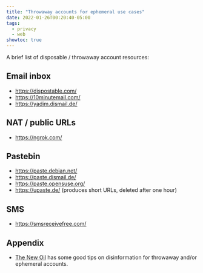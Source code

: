 ```yaml
---
title: "Throwaway accounts for ephemeral use cases"
date: 2022-01-26T00:20:40-05:00
tags:
  - privacy
  - web
showtoc: true
---
```


A brief list of disposable / throwaway account resources:

<!--more-->

## Email inbox

- https://dispostable.com/
- https://10minutemail.com/
- https://yadim.dismail.de/

## NAT / public URLs

- https://ngrok.com/

## Pastebin

- https://paste.debian.net/
- https://paste.dismail.de/
- https://paste.opensuse.org/
- https://upaste.de/ (produces short URLs, deleted after one hour)

## SMS

- https://smsreceivefree.com/

## Appendix

- [The New Oil](https://blog.thenewoil.org/data-privacy-week-spotlight-backups-ngp6) has some good tips on disinformation for throwaway and/or ephemeral accounts.
